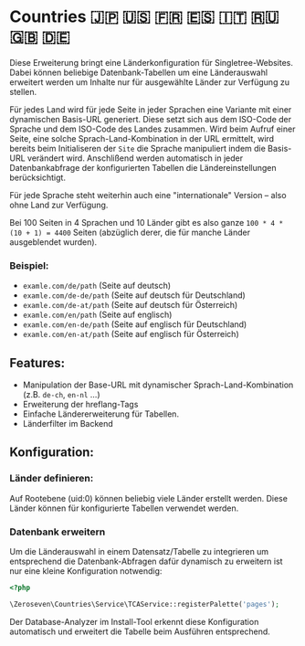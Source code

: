 # Countries :jp: :us: :fr: :es: :it: :ru: :gb: :de:

Diese Erweiterung bringt eine Länderkonfiguration für Singletree-Websites.
Dabei können beliebige Datenbank-Tabellen um eine Länderauswahl erweitert werden um Inhalte nur für ausgewählte Länder zur Verfügung zu stellen.

Für jedes Land wird für jede Seite in jeder Sprachen eine Variante mit einer dynamischen Basis-URL generiert. Diese setzt sich aus dem ISO-Code der Sprache und dem ISO-Code des Landes zusammen.
Wird beim Aufruf einer Seite, eine solche Sprach-Land-Kombination in der URL ermittelt, wird bereits beim Initialiseren der `Site` die Sprache manipuliert indem die Basis-URL verändert wird.
Anschlißend werden automatisch in jeder Datenbankabfrage der konfigurierten Tabellen die Ländereinstellungen berücksichtigt.

Für jede Sprache steht weiterhin auch eine "internationale" Version – also ohne Land zur Verfügung.

Bei 100 Seiten in 4 Sprachen und 10 Länder gibt es also ganze `100 * 4 * (10 + 1) = 4400` Seiten (abzüglich derer, die für manche Länder ausgeblendet wurden).

### Beispiel:

* `examle.com/de/path` (Seite auf deutsch)
* `examle.com/de-de/path` (Seite auf deutsch für Deutschland)
* `examle.com/de-at/path` (Seite auf deutsch für Österreich)
* `examle.com/en/path` (Seite auf englisch)
* `examle.com/en-de/path` (Seite auf englisch für Deutschland)
* `examle.com/en-at/path` (Seite auf englisch für Österreich)

## Features:

* Manipulation der Base-URL mit dynamischer Sprach-Land-Kombination (z.B. `de-ch`, `en-nl` …)
* Erweiterung der hreflang-Tags
* Einfache Ländererweiterung für Tabellen.
* Länderfilter im Backend

## Konfiguration:

### Länder definieren:

Auf Rootebene (uid:0) können beliebig viele Länder erstellt werden. Diese Länder können für konfigurierte Tabellen verwendet werden.

### Datenbank erweitern

Um die Länderauswahl in einem Datensatz/Tabelle zu integrieren um entsprechend die Datenbank-Abfragen dafür dynamisch zu erweitern ist nur eine kleine Konfiguration notwendig:

```php
<?php

\Zeroseven\Countries\Service\TCAService::registerPalette('pages');
```

Der Database-Analyzer im Install-Tool erkennt diese Konfiguration automatisch und erweitert die Tabelle beim Ausführen entsprechend.
